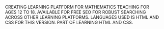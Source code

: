 CREATING LEARNING PLATFORM FOR MATHEMATICS TEACHING FOR AGES 12 TO 18.
AVAILABLE FOR FREE
SEO FOR ROBUST SEARCHING ACROSS OTHER LEARNING PLATFORMS.
LANGUAGES USED IS HTML AND CSS FOR THIS VERSION.
PART OF LEARNING HTML AND CSS.
